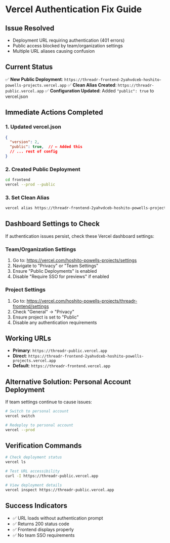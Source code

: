 # Vercel Authentication Fix Guide

## Issue Resolved
- Deployment URL requiring authentication (401 errors)
- Public access blocked by team/organization settings
- Multiple URL aliases causing confusion

## Current Status
✅ **New Public Deployment**: `https://threadr-frontend-2yahvdceb-hoshito-powells-projects.vercel.app`
✅ **Clean Alias Created**: `https://threadr-public.vercel.app`
✅ **Configuration Updated**: Added `"public": true` to vercel.json

## Immediate Actions Completed

### 1. Updated vercel.json
```json
{
  "version": 2,
  "public": true,  // ← Added this
  // ... rest of config
}
```

### 2. Created Public Deployment
```bash
cd frontend
vercel --prod --public
```

### 3. Set Clean Alias
```bash
vercel alias https://threadr-frontend-2yahvdceb-hoshito-powells-projects.vercel.app threadr-public
```

## Dashboard Settings to Check

If authentication issues persist, check these Vercel dashboard settings:

### Team/Organization Settings
1. Go to: https://vercel.com/hoshito-powells-projects/settings
2. Navigate to "Privacy" or "Team Settings"
3. Ensure "Public Deployments" is enabled
4. Disable "Require SSO for previews" if enabled

### Project Settings
1. Go to: https://vercel.com/hoshito-powells-projects/threadr-frontend/settings
2. Check "General" → "Privacy"
3. Ensure project is set to "Public"
4. Disable any authentication requirements

## Working URLs
- **Primary**: `https://threadr-public.vercel.app`
- **Direct**: `https://threadr-frontend-2yahvdceb-hoshito-powells-projects.vercel.app`
- **Default**: `https://threadr-frontend.vercel.app`

## Alternative Solution: Personal Account Deployment

If team settings continue to cause issues:

```bash
# Switch to personal account
vercel switch

# Redeploy to personal account
vercel --prod
```

## Verification Commands

```bash
# Check deployment status
vercel ls

# Test URL accessibility
curl -I https://threadr-public.vercel.app

# View deployment details
vercel inspect https://threadr-public.vercel.app
```

## Success Indicators
- ✅ URL loads without authentication prompt
- ✅ Returns 200 status code
- ✅ Frontend displays properly
- ✅ No team SSO requirements